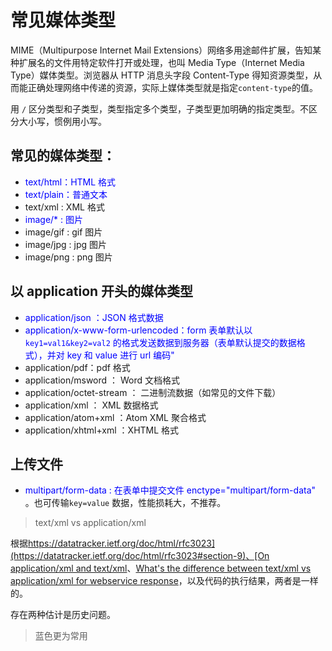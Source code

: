 # 常见媒体类型

MIME（Multipurpose Internet Mail Extensions）网络多用途邮件扩展，告知某种扩展名的文件用特定软件打开或处理，也叫 Media Type（Internet Media Type）媒体类型。浏览器从 HTTP 消息头字段 Content-Type 得知资源类型，从而能正确处理网络中传递的资源，实际上媒体类型就是指定`content-type`的值。

用 `/` 区分类型和子类型，类型指定多个类型，子类型更加明确的指定类型。不区分大小写，惯例用小写。

<!--more-->

## 常见的媒体类型：

- <span style="color:blue">text/html：HTML 格式</span>
- <span style="color:blue">text/plain：普通文本</span>
- text/xml : XML 格式
- <span style="color:blue">image/\* : 图片 </span>
- image/gif : gif 图片
- image/jpg : jpg 图片
- image/png : png 图片

## 以 application 开头的媒体类型

- <span style="color:blue">application/json ：JSON 格式数据</span>
- <span style="color:blue">application/x-www-form-urlencoded：form 表单默认以 `key1=val1&key2=val2` 的格式发送数据到服务器（表单默认提交的数据格式），并对 key 和 value 进行 url 编码"</span>
- application/pdf：pdf 格式
- application/msword ： Word 文档格式
- application/octet-stream ： 二进制流数据（如常见的文件下载）
- application/xml ： XML 数据格式
- application/atom+xml ：Atom XML 聚合格式
- application/xhtml+xml ：XHTML 格式

## 上传文件

- <span style="color:blue">multipart/form-data : 在表单中提交文件 enctype="multipart/form-data"</span> 。也可传输`key=value` 数据，性能损耗大，不推荐。

> text/xml vs application/xml

根据[https://datatracker.ietf.org/doc/html/rfc3023](https://datatracker.ietf.org/doc/html/rfc3023#section-9)、[On application/xml and text/xml](http://www.grauw.nl/blog/entry/489/)、[What's the difference between text/xml vs application/xml for webservice response](https://stackoverflow.com/questions/4832357/whats-the-difference-between-text-xml-vs-application-xml-for-webservice-respons)，以及代码的执行结果，两者是一样的。

存在两种估计是历史问题。

> 蓝色更为常用

